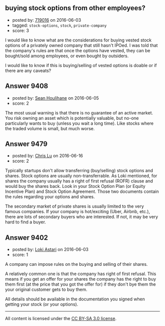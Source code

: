 ## buying stock options from other employees?

- posted by: [719016](https://stackexchange.com/users/370824/719016) on 2016-06-03
- tagged: `stock-options`, `stock`, `private-company`
- score: 3

<p>I would like to know what are the considerations for buying vested stock options of a privately owned company that still hasn't IPOed. I was told that the company's rules are that once the options have vested, they can be bought/sold among employees, or even bought by outsiders.</p>

<p>I would like to know if this is buying/selling of vested options is doable or if there are any caveats?</p>



## Answer 9408

- posted by: [Sean Houlihane](https://stackexchange.com/users/977188/sean-houlihane) on 2016-06-05
- score: 2

<p>The most usual warning is that there is no guarantee of an active market. You risk owning an asset which is potentially valuable, but no-one particularly wants to buy (unless you wait a long time). Like stocks where the traded volume is small, but much worse.</p>



## Answer 9479

- posted by: [Chris Lu](https://stackexchange.com/users/8623306/chris-lu) on 2016-06-16
- score: 2

<p>Typically startups don't allow transferring (buy/selling) stock options and shares. Stock options are usually non-transferrable. As Loki mentioned, for shares the company usually has a right of first refusal (ROFR) clause and would buy the shares back. Look in your Stock Option Plan (or Equity Incentive Plan) and Stock Option Agreement. Those two documents contain the rules regarding your options and shares.</p>

<p>The secondary market of private shares is usually limited to the very famous companies. If your company is hot/exciting (Uber, Airbnb, etc.), there are lots of secondary buyers who are interested. If not, it may be very hard to find a buyer.</p>



## Answer 9402

- posted by: [Loki Astari](https://stackexchange.com/users/7972/loki-astari) on 2016-06-03
- score: 1

<p>A company can impose rules on the buying and selling of their shares.</p>

<p>A relatively common one is that the company has right of first refusal. This means if you get an offer for your shares the company has the right to buy them first (at the price that you got the offer for) if they don't bye them the your original customer gets to buy them.</p>

<p>All details should be available in the documentation you signed when getting your stock (or your options).</p>




---

All content is licensed under the [CC BY-SA 3.0 license](https://creativecommons.org/licenses/by-sa/3.0/).
